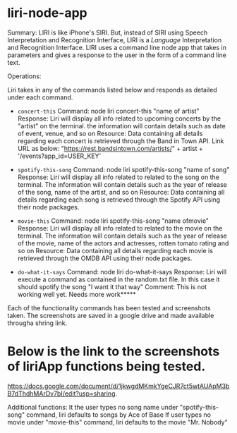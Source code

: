 # liri-node-app
Summary:
LIRI is like iPhone's SIRI. But, instead of SIRI using Speech Interpretation and Recognition Interface, LIRI is a _Language_ Interpretation and Recognition Interface. LIRI uses a command line node app that takes in parameters and gives a response to the user in the form of a command line text.

Operations:

Liri takes in any of the commands listed below and responds as detailed under each command.

   * `concert-this`
   Command: node liri concert-this "name of artist"
   Response: Liri will display all info related to upcoming concerts by the "artist" on the terminal. the information will contain details such as date of event, venue, and so on
   Resource: Data containing all details regarding each concert is retrieved through the Band in Town API. Link URL as below:
   "https://rest.bandsintown.com/artists/" + artist + '/events?app_id=USER_KEY'


   * `spotify-this-song`
   Command: node liri spotify-this-song "name of song"
   Response: Liri will display all info related to related to the song on the terminal. The information will contain details such as the year of release of the song, name of the artist, and so on
   Resource: Data containing all details regarding each song is retrieved through the Spotify API using their node packages. 

   * `movie-this`
   Command: node liri spotify-this-song "name ofmovie"
   Response: Liri will display all info related to related to the movie on the terminal. The information will contain details such as the year of release of the movie, name of the actors and actresses, rotten tomato rating and so on
   Resource: Data containing all details regarding each movie is retrieved through the OMDB API using their node packages.

   * `do-what-it-says`
   Command: node liri do-what-it-says 
   Response: Liri will execute a command as contained in the random.txt file. In this case it should spotify the song "I want it that way"
   Comment: This is not working well yet. Needs more work*****

Each of the functionality commands has been tested and screenshots taken. The screenshots are saved in a google drive and made available througha shring link.

# Below is the link to the screenshots of liriApp functions being tested.
https://docs.google.com/document/d/1jkwgdMKmkYgeCJR7ct5wtAUApM3bB7dThdhMArDv7bI/edit?usp=sharing.

Additional functions: It the user types no song name under "spotify-this-song" command, liri defaults to songs by Ace of Base
                      If user types no movie under "movie-this" command, liri defaults to the movie "Mr. Nobody"


